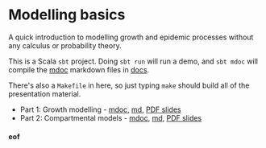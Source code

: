 # Modelling basics

A quick introduction to modelling growth and epidemic processes without any calculus or probability theory.

This is a Scala `sbt` project. Doing `sbt run` will run a demo, and `sbt mdoc` will compile the [mdoc](https://scalameta.org/mdoc/) markdown files in [docs](docs/).

There's also a `Makefile` in here, so just typing `make` should build all of the presentation material.

* Part 1: Growth modelling - [mdoc](docs/Growth.md), [md](target/mdoc/Growth.md), [PDF slides](target/mdoc/Growth.pdf)
* Part 2: Compartmental models - [mdoc](docs/Compartmental.md), [md](target/mdoc/Compartmental.md), [PDF slides](target/mdoc/Compartmental.pdf)



#### eof
